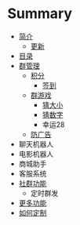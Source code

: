# Summary

* [简介](README.md)
  * [更新](README.md#update)
* [目录](SUMMARY.md)
* [群管理](qun-guan-li.md)
  * [积分](ji-fen.md)
    * [签到](ji-fen.md#signup)
  * [群游戏](qun-guan-li/qun-you-xi.md)
    * [猜大小](qun-guan-li/qun-you-xi/cai-da-xiao.md)
    * [猜数字](qun-guan-li/qun-you-xi/cai-da-xiao/cai-shu-zi.md)
    * 幸运28
  * [防广告](/qun-guan-li.md#adplus)
* 聊天机器人
* 电影机器人
* 商城助手
* 客服系统
* [社群功能](she-qun-gong-neng.md)
  * 定时群发
* [更多功能](geng-duo-gong-neng.md)
* [如何定制](ru-he-ding-zhi.md)

